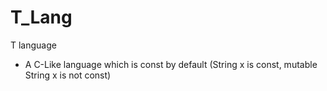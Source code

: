 # T_Lang
T language
- A C-Like language which is const by default (String x is const, mutable String x is not const)
